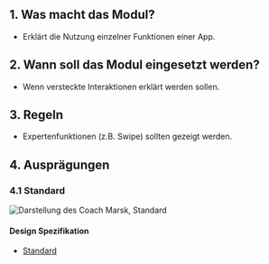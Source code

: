 ## 1. Was macht das Modul?
*   Erklärt die Nutzung einzelner Funktionen einer App.

## 2. Wann soll das Modul eingesetzt werden?
*   Wenn versteckte Interaktionen erklärt werden sollen.

## 3. Regeln
*   Expertenfunktionen (z.B. Swipe) sollten gezeigt werden.

## 4. Ausprägungen
### 4.1 Standard
![Darstellung des Coach Marsk, Standard](https://raw.githubusercontent.com/sbb-design-systems/design-system-mobile-documentation/doku-update/documentation/modules/coach-mark/images/MM15.png 'class: image')

#### Design Spezifikation
*   [Standard](https://sbb.invisionapp.com/d/main#/console/14051805/322946078/inspect)


